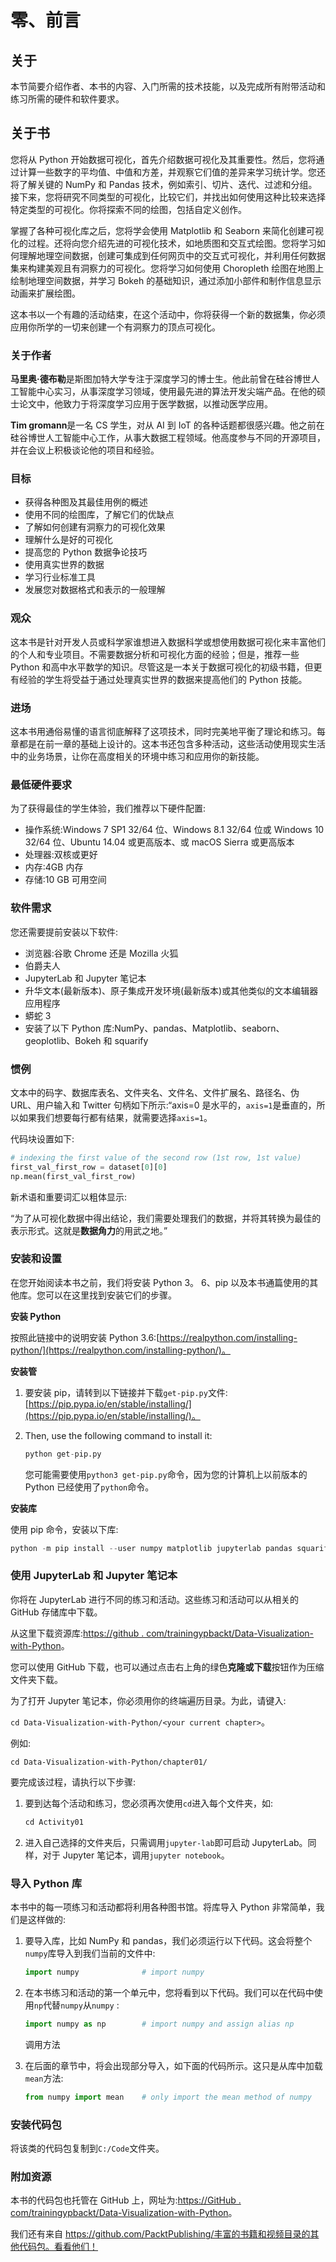 # 零、前言

## 关于

本节简要介绍作者、本书的内容、入门所需的技术技能，以及完成所有附带活动和练习所需的硬件和软件要求。

## 关于书

您将从 Python 开始数据可视化，首先介绍数据可视化及其重要性。然后，您将通过计算一些数字的平均值、中值和方差，并观察它们值的差异来学习统计学。您还将了解关键的 NumPy 和 Pandas 技术，例如索引、切片、迭代、过滤和分组。接下来，您将研究不同类型的可视化，比较它们，并找出如何使用这种比较来选择特定类型的可视化。你将探索不同的绘图，包括自定义创作。

掌握了各种可视化库之后，您将学会使用 Matplotlib 和 Seaborn 来简化创建可视化的过程。还将向您介绍先进的可视化技术，如地质图和交互式绘图。您将学习如何理解地理空间数据，创建可集成到任何网页中的交互式可视化，并利用任何数据集来构建美观且有洞察力的可视化。您将学习如何使用 Choropleth 绘图在地图上绘制地理空间数据，并学习 Bokeh 的基础知识，通过添加小部件和制作信息显示动画来扩展绘图。

这本书以一个有趣的活动结束，在这个活动中，你将获得一个新的数据集，你必须应用你所学的一切来创建一个有洞察力的顶点可视化。

### 关于作者

**马里奥·德布勒**是斯图加特大学专注于深度学习的博士生。他此前曾在硅谷博世人工智能中心实习，从事深度学习领域，使用最先进的算法开发尖端产品。在他的硕士论文中，他致力于将深度学习应用于医学数据，以推动医学应用。

**Tim gromann**是一名 CS 学生，对从 AI 到 IoT 的各种话题都很感兴趣。他之前在硅谷博世人工智能中心工作，从事大数据工程领域。他高度参与不同的开源项目，并在会议上积极谈论他的项目和经验。

### 目标

*   获得各种图及其最佳用例的概述
*   使用不同的绘图库，了解它们的优缺点
*   了解如何创建有洞察力的可视化效果
*   理解什么是好的可视化
*   提高您的 Python 数据争论技巧
*   使用真实世界的数据
*   学习行业标准工具
*   发展您对数据格式和表示的一般理解

### 观众

这本书是针对开发人员或科学家谁想进入数据科学或想使用数据可视化来丰富他们的个人和专业项目。不需要数据分析和可视化方面的经验；但是，推荐一些 Python 和高中水平数学的知识。尽管这是一本关于数据可视化的初级书籍，但更有经验的学生将受益于通过处理真实世界的数据来提高他们的 Python 技能。

### 进场

这本书用通俗易懂的语言彻底解释了这项技术，同时完美地平衡了理论和练习。每章都是在前一章的基础上设计的。这本书还包含多种活动，这些活动使用现实生活中的业务场景，让你在高度相关的环境中练习和应用你的新技能。

### 最低硬件要求

为了获得最佳的学生体验，我们推荐以下硬件配置:

*   操作系统:Windows 7 SP1 32/64 位、Windows 8.1 32/64 位或 Windows 10 32/64 位、Ubuntu 14.04 或更高版本、或 macOS Sierra 或更高版本
*   处理器:双核或更好
*   内存:4GB 内存
*   存储:10 GB 可用空间

### 软件需求

您还需要提前安装以下软件:

*   浏览器:谷歌 Chrome 还是 Mozilla 火狐
*   伯爵夫人
*   JupyterLab 和 Jupyter 笔记本
*   升华文本(最新版本)、原子集成开发环境(最新版本)或其他类似的文本编辑器应用程序
*   蟒蛇 3
*   安装了以下 Python 库:NumPy、pandas、Matplotlib、seaborn、geoplotlib、Bokeh 和 squarify

### 惯例

文本中的码字、数据库表名、文件夹名、文件名、文件扩展名、路径名、伪 URL、用户输入和 Twitter 句柄如下所示:“axis=0 是水平的，`axis=1`是垂直的，所以如果我们想要每行都有结果，就需要选择`axis=1`。

代码块设置如下:

```py
# indexing the first value of the second row (1st row, 1st value)
first_val_first_row = dataset[0][0]
np.mean(first_val_first_row)
```

新术语和重要词汇以粗体显示:

“为了从可视化数据中得出结论，我们需要处理我们的数据，并将其转换为最佳的表示形式。这就是**数据角力**的用武之地。”

### 安装和设置

在您开始阅读本书之前，我们将安装 Python 3。 6、pip 以及本书通篇使用的其他库。您可以在这里找到安装它们的步骤。

**安装 Python**

按照此链接中的说明安装 Python 3.6:[https://realpython.com/installing-python/](https://realpython.com/installing-python/)。

**安装管**

1.  要安装 pip，请转到以下链接并下载`get-pip.py`文件:[https://pip.pypa.io/en/stable/installing/](https://pip.pypa.io/en/stable/installing/)。
2.  Then, use the following command to install it:

    ```py
    python get-pip.py
    ```

    您可能需要使用`python3 get-pip.py`命令，因为您的计算机上以前版本的 Python 已经使用了`python`命令。

**安装库**

使用 pip 命令，安装以下库:

```py
python -m pip install --user numpy matplotlib jupyterlab pandas squarify bokeh geoplotlib seaborn
```

### 使用 JupyterLab 和 Jupyter 笔记本

你将在 JupyterLab 进行不同的练习和活动。这些练习和活动可以从相关的 GitHub 存储库中下载。

从这里下载资源库:[https://github . com/trainingypbackt/Data-Visualization-with-Python](https://github.com/TrainingByPackt/Data-Visualization-with-Python)。

您可以使用 GitHub 下载，也可以通过点击右上角的绿色**克隆或下载**按钮作为压缩文件夹下载。

为了打开 Jupyter 笔记本，你必须用你的终端遍历目录。为此，请键入:

`cd Data-Visualization-with-Python/<your current chapter>`。

例如:

`cd Data-Visualization-with-Python/chapter01/`

要完成该过程，请执行以下步骤:

1.  要到达每个活动和练习，您必须再次使用`cd`进入每个文件夹，如:

    ```py
    cd Activity01
    ```

2.  进入自己选择的文件夹后，只需调用`jupyter-lab`即可启动 JupyterLab。同样，对于 Jupyter 笔记本，调用`jupyter notebook`。

### 导入 Python 库

本书中的每一项练习和活动都将利用各种图书馆。将库导入 Python 非常简单，我们是这样做的:

1.  要导入库，比如 NumPy 和 pandas，我们必须运行以下代码。这会将整个`numpy`库导入到我们当前的文件中:

    ```py
    import numpy              # import numpy
    ```

2.  在本书练习和活动的第一个单元中，您将看到以下代码。我们可以在代码中使用`np`代替`numpy`从`numpy` :

    ```py
    import numpy as np        # import numpy and assign alias np
    ```

    调用方法
3.  在后面的章节中，将会出现部分导入，如下面的代码所示。这只是从库中加载`mean`方法:

    ```py
    from numpy import mean    # only import the mean method of numpy
    ```

### 安装代码包

将该类的代码包复制到`C:/Code`文件夹。

### 附加资源

本书的代码包也托管在 GitHub 上，网址为:[https://GitHub . com/trainingypbackt/Data-Visualization-with-Python](https://github.com/TrainingByPackt/Data-Visualization-with-Python)。

我们还有来自 https://github.com/PacktPublishing/丰富的书籍和视频目录的其他代码包。看看他们！